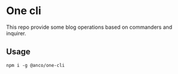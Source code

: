 # One cli
 
This repo provide some blog operations based on commanders and inquirer. 

## Usage
```shell
npm i -g @anco/one-cli
```